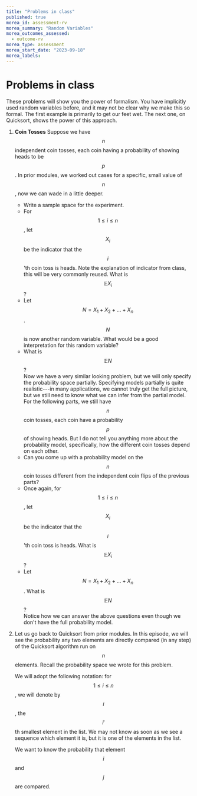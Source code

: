 ```yaml
---
title: "Problems in class"
published: true
morea_id: assessment-rv
morea_summary: "Random Variables"
morea_outcomes_assessed:
  - outcome-rv
morea_type: assessment
morea_start_date: "2023-09-18"
morea_labels:
---
```

# Problems in class

These problems will show you the power of formalism. You have
implicitly used random variables before, and it may not be clear why
we make this so formal. The first example is primarily to get our feet
wet. The next one, on Quicksort, shows the power of this approach.

1. **Coin Tosses** Suppose we have $$n$$ independent coin tosses, each
coin having a probability of showing heads to be $$p$$. In prior
modules, we worked out cases for a specific, small value of $$n$$, now
we can wade in a little deeper.
	 * Write a sample space for the experiment.
	 * For $$1\le i\le n$$, let $$X_i$$ be the indicator that the
      $$i$$'th coin toss is heads. Note the explanation of indicator
      from class, this will be very commonly reused. What is
      $${\mathbb E} X_i$$?
	 * Let $$N= X_1+ X_2 +\ldots + X_n$$. $$N$$ is now another random
      variable. What would be a good interpretation for this random
      variable?
	 * What is $${\mathbb E} N$$?  
     Now we have a very similar looking problem, but we will only
	 specify the probability space partially. Specifying models
	 partially is quite realistic---in many applications, we cannot
	 truly get the full picture, but we still need to know what we can
	 infer from the partial model. For the following parts, we still
	 have $$n$$ coin tosses, each coin have a probability $$p$$ of
	 showing heads. But I do not tell you anything more about the
	 probability model, specifically, how the different coin tosses
	 depend on each other.
      * Can you come up with a probability model on the $$n$$ coin
	 tosses different from the independent coin flips of the previous
	 parts?
	  * Once again, for $$1\le i\le n$$, let $$X_i$$ be the indicator
      that the $$i$$'th coin toss is heads.  What is $${\mathbb E}
      X_i$$?
	  * Let $$N= X_1+ X_2 +\ldots + X_n$$. What is $${\mathbb E} N$$?  
     Notice how we can answer the above questions even though we don't
	 have the full probability model.
    
2. Let us go back to Quicksort from prior modules. In this episode, we
   will see the probability any two elements are directly compared (in
   any step) of the Quicksort algorithm run on $$n$$ elements. Recall
   the probability space we wrote for this problem.
   
   We will adopt the following notation: for $$1\le i\le n$$, we will
   denote by $$i$$, the $$i'$$th smallest element in the list. We may
   not know as soon as we see a sequence which element it is, but it
   is one of the elements in the list. 
   
   We want to know the probability that element $$i$$ and $$j$$ are
   compared. 
   
   


